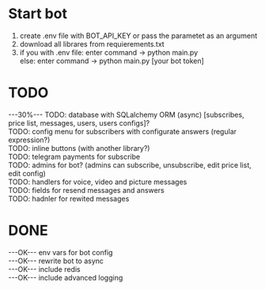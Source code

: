 # Start bot  
1. create .env file with BOT_API_KEY or pass the parametet as an argument
2. download all librares from requierements.txt
3. if you with .env file: enter command -> python main.py  
else: enter command -> python main.py [your bot token]
# TODO
---30%--- TODO: database with SQLalchemy ORM (async) [subscribes, price list, messages, users, users configs]?  
TODO: config menu for subscribers with configurate answers (regular expression?)  
TODO: inline buttons (with another library?)  
TODO: telegram payments for subscribe  
TODO: admins for bot? (admins can subscribe, unsubscribe, edit price list, edit config)  
TODO: handlers for voice, video and picture messages  
TODO: fields for resend messages and answers  
TODO: hadnler for rewited messages  
# DONE  
---OK--- env vars for bot config  
---OK--- rewrite bot to async  
---OK--- include redis  
---OK--- include advanced logging  
